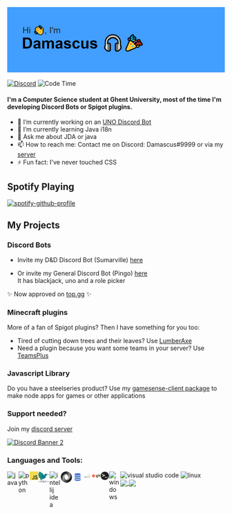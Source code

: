 
<!--
**DaanWet/ProfilePage** is a ✨ _special_ ✨ repository because its `README.md` (this file) appears on your GitHub profile. -->

<img src="https://github.com/DaanWet/DaanWet/blob/main/header.png"/>


<a href="https://discord.gg/4Atn8t2"><img src="https://img.shields.io/static/v1?logo=discord&label=&message=Discord&color=36393f&style=flat-square" alt="Discord"></a>
![Code Time](https://img.shields.io/endpoint?style=flat&url=https://codetime-api.datreks.com/badge/3441?logoColor=white%26project=Pingo_Discord_Bot%26recentMS=0%26showProject=false)

#### I'm a Computer Science student at Ghent University, most of the time I'm developing Discord Bots or Spigot plugins.
- 🔭 I’m currently working on an [UNO Discord Bot](https://github.com/DaanWet/Pingo_Discord_Bot)
- 🌱 I’m currently learning Java i18n
- 💬 Ask me about JDA or java
- 📫 How to reach me: Contact me on Discord: Damascus#9999 or via my [server](https://discord.gg/4Atn8t2)
- ⚡ Fun fact: I've never touched CSS

## Spotify Playing
[![spotify-github-profile](https://spotify-github-profile.vercel.app/api/view?uid=11187044527&cover_image=false)](https://spotify-github-profile.vercel.app/api/view?uid=11187044527&redirect=true)
## My Projects

### Discord Bots
- Invite my D&D Discord Bot (Sumarville) [here](https://discord.com/oauth2/authorize?client_id=577940186755891211&permissions=470281280&scope=bot)

- Or invite my General Discord Bot (Pingo) [here](https://discord.com/api/oauth2/authorize?client_id=589027434611867668&permissions=478280816&scope=bot)</br>It has blackjack, uno and a role picker


✨ Now approved on [top.gg](https://top.gg/bot/577940186755891211) ✨

### Minecraft plugins
More of a fan of Spigot plugins? Then I have something for you too:
- Tired of cutting down trees and their leaves? Use [LumberAxe](https://github.com/DaanWet/LumberAxe)
- Need a plugin because you want some teams in your server? Use [TeamsPlus](https://github.com/DaanWet/MinecraftTeamsPlugin)

### Javascript Library
Do you have a steelseries product?
Use my [gamesense-client package](https://github.com/DaanWet/gamesense-client) to make node apps for games or other applications



### Support needed? 
Join my [discord server](https://discord.gg/4Atn8t2)

[![Discord Banner 2](https://discordapp.com/api/guilds/744260200923660338/widget.png?style=banner2)](https://discord.gg/4Atn8t2)

### Languages and Tools:

<img alt="java" width="26px" align="left" src="https://img.icons8.com/color/240/000000/java-coffee-cup-logo.png">
<img alt="python" width="26px" align="left" src="https://img.icons8.com/color/240/000000/python.png">
<img alt= "js" height="20" align="left" src="https://raw.githubusercontent.com/github/explore/80688e429a7d4ef2fca1e82350fe8e3517d3494d/topics/javascript/javascript.png">
<img alt="latex" width="26px" align="left" src="https://raw.githubusercontent.com/github/explore/80688e429a7d4ef2fca1e82350fe8e3517d3494d/topics/latex/latex.png">
<img alt="intellij idea" width="26px" align="left" src="https://img.icons8.com/color/240/000000/intellij-idea.png" />
<img alt="visual studio code" width="26px" src="https://img.icons8.com/fluent/240/000000/visual-studio-code-2019.png" />
<img alt="json" width="26px" align="left" src="https://raw.githubusercontent.com/github/explore/80688e429a7d4ef2fca1e82350fe8e3517d3494d/topics/json/json.png">
<img alt="SQL"  width="26px" align="left" src="https://raw.githubusercontent.com/github/explore/80688e429a7d4ef2fca1e82350fe8e3517d3494d/topics/sql/sql.png" />
<img height="20" align="left" src="https://raw.githubusercontent.com/github/explore/80688e429a7d4ef2fca1e82350fe8e3517d3494d/topics/mysql/mysql.png">
<img height="20" align="left" src="https://raw.githubusercontent.com/github/explore/80688e429a7d4ef2fca1e82350fe8e3517d3494d/topics/git/git.png">
<img height="20" align="left" src="https://raw.githubusercontent.com/github/explore/80688e429a7d4ef2fca1e82350fe8e3517d3494d/topics/terminal/terminal.png">
<img alt="windows" width="26px" align="left" src="https://img.icons8.com/color/240/000000/windows-10.png">
<img alt="linux" width="26px"  src="https://img.icons8.com/color/96/000000/linux.png">

</br>

<a href="https://github.com/anuraghazra/github-readme-stats">
  <img align="center" src="https://github-readme-stats.vercel.app/api?username=DaanWet&theme=dark&show_icons=true&count_private=true&cache_seconds=1800" />
</a>
<a href="https://github.com/anuraghazra/convoychat">
  <img align="center" src="https://github-readme-stats.vercel.app/api/top-langs/?username=DaanWet&theme=dark&layout=compact" />
</a>

<!--[![ReadMe Card](https://github-readme-stats.vercel.app/api/pin/?username=daanwet&repo=Pingo_Discord_Bot&theme=dark)](https://github.com/daanwet/Pingo_Discord_Bot)
[![ReadMe Card](https://github-readme-stats.vercel.app/api/pin/?username=daanwet&repo=gamesense-client&theme=dark)](https://github.com/daanwet/gamesense-client)-->

